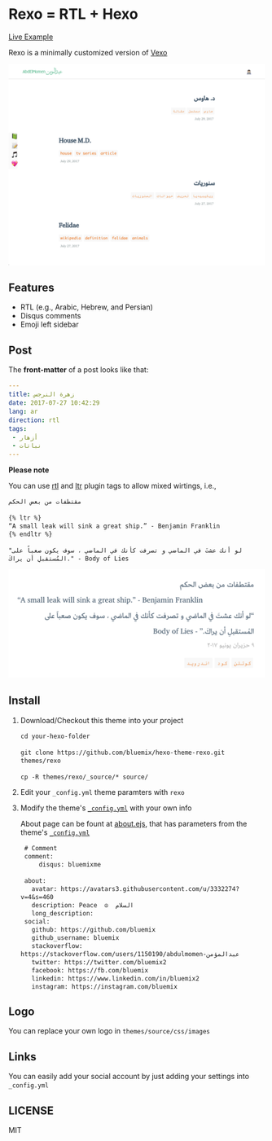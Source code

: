 # Rexo = RTL + Hexo 
[Live Example](https://bluemix.github.io/)

Rexo is a minimally customized version of [Vexo](https://github.com/yanm1ng/hexo-theme-vexo)

  ![screenshot](screenshot.png)


## Features

* RTL (e.g., Arabic, Hebrew, and Persian)
* Disqus comments
* Emoji left sidebar



## Post

The **front-matter** of a post looks like that:

```yaml
---
title: زهرة النرجس
date: 2017-07-27 10:42:29
lang: ar
direction: rtl
tags:
 - أزهار
 - نباتات
---
```

  **Please note**
  
  You can use [rtl](https://github.com/bluemix/hexo-tag-rtl) and [ltr](https://github.com/bluemix/hexo-tag-ltr) plugin tags to allow mixed wirtings, i.e.,
```
مقتطفات من بعض الحكم

{% ltr %}
“A small leak will sink a great ship.” - Benjamin Franklin
{% endltr %}

"لو أنك عشتَ في الماضي و تصرفت كأنك في الماضي ، سوف يكون صعباً على المُستقبلِ أن يراكَ." - Body of Lies

```

  ![mixied-writigs](mixed-writings.png)
## Install

1. Download/Checkout this theme into your project

   ```
   cd your-hexo-folder

   git clone https://github.com/bluemix/hexo-theme-rexo.git themes/rexo

   cp -R themes/rexo/_source/* source/
   ```

2. Edit your `_config.yml` theme paramters with `rexo`
3. Modify the theme's [`_config.yml`](/_config.yml) with your own info

    About page can be fount at [about.ejs](/layout/about.ejs), that has parameters from
    the theme's [`_config.yml`](/_config.yml) 

   ```
    # Comment
    comment:
        disqus: bluemixme

    about: 
      avatar: https://avatars3.githubusercontent.com/u/3332274?v=4&s=460
      description: Peace  ☮️  السلام 
      long_description:
    social:
      github: https://github.com/bluemix
      github_username: bluemix
      stackoverflow: https://stackoverflow.com/users/1150190/abdulmomen-عبدالمؤمن
      twitter: https://twitter.com/bluemix2
      facebook: https://fb.com/bluemix
      linkedin: https://www.linkedin.com/in/bluemix2
      instagram: https://instagram.com/bluemix
   ```

## Logo
You can replace your own logo in `themes/source/css/images` 

## Links

You can easily add your social account by just adding your settings into `_config.yml`



## LICENSE
MIT